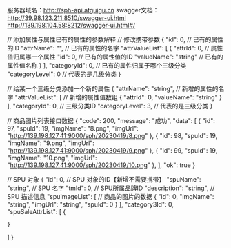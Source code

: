 服务器域名：http://sph-api.atguigu.cn
swagger文档：
http://39.98.123.211:8510/swagger-ui.html
http://139.198.104.58:8212/swagger-ui.html#/

// 添加属性与属性已有的属性的参数解释
// 修改携带参数
{
  "id": 0, // 已有的属性的ID
  "attrName": "", // 已有的属性的名字
  "attrValueList": [
    {
      "attrId": 0, // 属性值归属哪一个属性
      "id": 0, // 已有的属性值的ID
      "valueName": "string" // 已有的属性值名称
    }
  ],
  "categoryId": 0, // 已有的属性归属于哪个三级分类
  "categoryLevel": 0  // 代表的是几级分类
}

// 给某一个三级分类添加一个新的属性
{
  "attrName": "string", // 新增的属性的名字
  "attrValueList": [ // 新增的属性值数组
    {
      "attrId": 0,
      "valueName": "string"
    }
  ],
  "categoryId": 0, // 三级分类ID
  "categoryLevel": 3, // 代表的是三级分类
}

// 商品图片列表接口数据
{
  "code": 200,
  "message": "成功",
  "data": [
    {
      "id": 97,
      "spuId": 19,
      "imgName": "8.png",
      "imgUrl": "http://139.198.127.41:9000/sph/20230419/8.png"
    },
    {
      "id": 98,
      "spuId": 19,
      "imgName": "9.png",
      "imgUrl": "http://139.198.127.41:9000/sph/20230419/9.png"
    },
    {
      "id": 99,
      "spuId": 19,
      "imgName": "10.png",
      "imgUrl": "http://139.198.127.41:9000/sph/20230419/10.png"
    },
  ],
  "ok": true
}

// SPU 对象
{
  "id": 0, // SPU 对象的ID【新增不需要携带】
  "spuName": "string", // SPU 名字
  "tmId": 0, // SPU所属品牌ID
  "description": "string", // SPU 描述信息
  "spuImageList": [ // 商品的图片的数据
    {
      "id": 0,
      "imgName": "string",
      "imgUrl": "string",
      "spuId": 0 
    }
  ],
  "category3Id": 0,
  "spuSaleAttrList": [
    {
      
    }
  ]
}